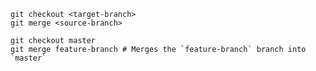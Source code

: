```shell
git checkout <target-branch>
git merge <source-branch>
```

```shell
git checkout master
git merge feature-branch # Merges the `feature-branch` branch into `master`
```
